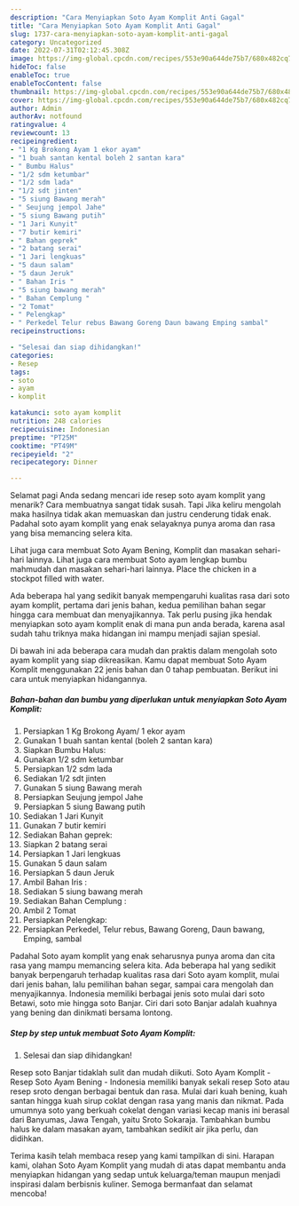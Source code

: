 ```yaml
---
description: "Cara Menyiapkan Soto Ayam Komplit Anti Gagal"
title: "Cara Menyiapkan Soto Ayam Komplit Anti Gagal"
slug: 1737-cara-menyiapkan-soto-ayam-komplit-anti-gagal
category: Uncategorized
date: 2022-07-31T02:12:45.308Z
image: https://img-global.cpcdn.com/recipes/553e90a644de75b7/680x482cq70/soto-ayam-komplit-foto-resep-utama.jpg
hideToc: false
enableToc: true
enableTocContent: false
thumbnail: https://img-global.cpcdn.com/recipes/553e90a644de75b7/680x482cq70/soto-ayam-komplit-foto-resep-utama.jpg
cover: https://img-global.cpcdn.com/recipes/553e90a644de75b7/680x482cq70/soto-ayam-komplit-foto-resep-utama.jpg
author: Admin
authorAv: notfound
ratingvalue: 4
reviewcount: 13
recipeingredient:
- "1 Kg Brokong Ayam 1 ekor ayam"
- "1 buah santan kental boleh 2 santan kara"
- " Bumbu Halus"
- "1/2 sdm ketumbar"
- "1/2 sdm lada"
- "1/2 sdt jinten"
- "5 siung Bawang merah"
- " Seujung jempol Jahe"
- "5 siung Bawang putih"
- "1 Jari Kunyit"
- "7 butir kemiri"
- " Bahan geprek"
- "2 batang serai"
- "1 Jari lengkuas"
- "5 daun salam"
- "5 daun Jeruk"
- " Bahan Iris "
- "5 siung bawang merah"
- " Bahan Cemplung "
- "2 Tomat"
- " Pelengkap"
- " Perkedel Telur rebus Bawang Goreng Daun bawang Emping sambal"
recipeinstructions:

- "Selesai dan siap dihidangkan!"
categories:
- Resep
tags:
- soto
- ayam
- komplit

katakunci: soto ayam komplit 
nutrition: 248 calories
recipecuisine: Indonesian
preptime: "PT25M"
cooktime: "PT49M"
recipeyield: "2"
recipecategory: Dinner

---
```



Selamat pagi Anda sedang mencari ide resep soto ayam komplit yang menarik? Cara membuatnya sangat tidak susah. Tapi Jika keliru mengolah maka hasilnya tidak akan memuaskan dan justru cenderung tidak enak. Padahal soto ayam komplit yang enak selayaknya punya aroma dan rasa yang bisa memancing selera kita.


Lihat juga cara membuat Soto Ayam Bening, Komplit dan masakan sehari-hari lainnya. Lihat juga cara membuat Soto ayam lengkap bumbu mahmudah dan masakan sehari-hari lainnya. Place the chicken in a stockpot filled with water.

Ada beberapa hal yang sedikit banyak mempengaruhi kualitas rasa dari soto ayam komplit, pertama dari jenis bahan, kedua pemilihan bahan segar hingga cara membuat dan menyajikannya. Tak perlu pusing jika hendak menyiapkan soto ayam komplit enak di mana pun anda berada, karena asal sudah tahu triknya maka hidangan ini mampu menjadi sajian spesial.


Di bawah ini ada beberapa cara mudah dan praktis dalam mengolah soto ayam komplit yang siap dikreasikan. Kamu dapat membuat Soto Ayam Komplit menggunakan 22 jenis bahan dan 0 tahap pembuatan. Berikut ini cara untuk menyiapkan hidangannya.

<!--inarticleads1-->

##### Bahan-bahan dan bumbu yang diperlukan untuk menyiapkan Soto Ayam Komplit:

1. Persiapkan 1 Kg Brokong Ayam/ 1 ekor ayam
1. Gunakan 1 buah santan kental (boleh 2 santan kara)
1. Siapkan  Bumbu Halus:
1. Gunakan 1/2 sdm ketumbar
1. Persiapkan 1/2 sdm lada
1. Sediakan 1/2 sdt jinten
1. Gunakan 5 siung Bawang merah
1. Persiapkan  Seujung jempol Jahe
1. Persiapkan 5 siung Bawang putih
1. Sediakan 1 Jari Kunyit
1. Gunakan 7 butir kemiri
1. Sediakan  Bahan geprek:
1. Siapkan 2 batang serai
1. Persiapkan 1 Jari lengkuas
1. Gunakan 5 daun salam
1. Persiapkan 5 daun Jeruk
1. Ambil  Bahan Iris :
1. Sediakan 5 siung bawang merah
1. Sediakan  Bahan Cemplung :
1. Ambil 2 Tomat
1. Persiapkan  Pelengkap:
1. Persiapkan  Perkedel, Telur rebus, Bawang Goreng, Daun bawang, Emping, sambal


Padahal Soto ayam komplit yang enak seharusnya punya aroma dan cita rasa yang mampu memancing selera kita. Ada beberapa hal yang sedikit banyak berpengaruh terhadap kualitas rasa dari Soto ayam komplit, mulai dari jenis bahan, lalu pemilihan bahan segar, sampai cara mengolah dan menyajikannya. Indonesia memiliki berbagai jenis soto mulai dari soto Betawi, soto mie hingga soto Banjar. Ciri dari soto Banjar adalah kuahnya yang bening dan dinikmati bersama lontong. 

<!--inarticleads2-->

##### Step by step untuk membuat Soto Ayam Komplit:


1. Selesai dan siap dihidangkan!

Resep soto Banjar tidaklah sulit dan mudah diikuti. Soto Ayam Komplit - Resep Soto Ayam Bening - Indonesia memiliki banyak sekali resep Soto atau resep sroto dengan berbagai bentuk dan rasa. Mulai dari kuah bening, kuah santan hingga kuah sirup coklat dengan rasa yang manis dan nikmat. Pada umumnya soto yang berkuah cokelat dengan variasi kecap manis ini berasal dari Banyumas, Jawa Tengah, yaitu Sroto Sokaraja. Tambahkan bumbu halus ke dalam masakan ayam, tambahkan sedikit air jika perlu, dan didihkan. 

Terima kasih telah membaca resep yang kami tampilkan di sini. Harapan kami, olahan Soto Ayam Komplit yang mudah di atas dapat membantu anda menyiapkan hidangan yang sedap untuk keluarga/teman maupun menjadi inspirasi dalam berbisnis kuliner. Semoga bermanfaat dan selamat mencoba!
